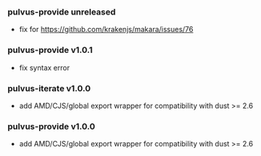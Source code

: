 ### pulvus-provide unreleased

* fix for https://github.com/krakenjs/makara/issues/76

### pulvus-provide v1.0.1

* fix syntax error

### pulvus-iterate v1.0.0

* add AMD/CJS/global export wrapper for compatibility with dust >= 2.6

### pulvus-provide v1.0.0

* add AMD/CJS/global export wrapper for compatibility with dust >= 2.6
